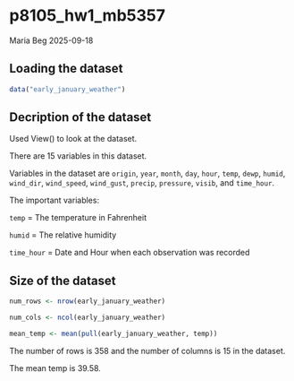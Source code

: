p8105_hw1_mb5357
================
Maria Beg
2025-09-18

## Loading the dataset

``` r
data("early_january_weather")
```

## Decription of the dataset

Used View() to look at the dataset.

There are 15 variables in this dataset.

Variables in the dataset are `origin`, `year`, `month`, `day`, `hour`,
`temp`, `dewp`, `humid`, `wind_dir`, `wind_speed`, `wind_gust`,
`precip`, `pressure`, `visib`, and `time_hour`.

The important variables:

`temp` = The temperature in Fahrenheit

`humid` = The relative humidity

`time_hour` = Date and Hour when each observation was recorded

## Size of the dataset

``` r
num_rows <- nrow(early_january_weather)

num_cols <- ncol(early_january_weather)

mean_temp <- mean(pull(early_january_weather, temp))
```

The number of rows is 358 and the number of columns is 15 in the
dataset.

The mean temp is 39.58.
